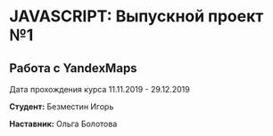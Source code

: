 # JAVASCRIPT: Выпускной проект №1
## Работа с YandexMaps

Дата прохождения курса 11.11.2019 - 29.12.2019

**Студент:** Безместин Игорь

**Наставник:** Ольга Болотова
